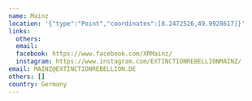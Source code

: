 ```yaml
---
name: Mainz
location: '{"type":"Point","coordinates":[8.2472526,49.9928617]}'
links:
  others: 
  email: 
  facebook: https://www.facebook.com/XRMainz/
  instagram: https://www.instagram.com/EXTINCTIONREBELLIONMAINZ/
email: MAINZ@EXTINCTIONREBELLION.DE
others: []
country: Germany
---
```

